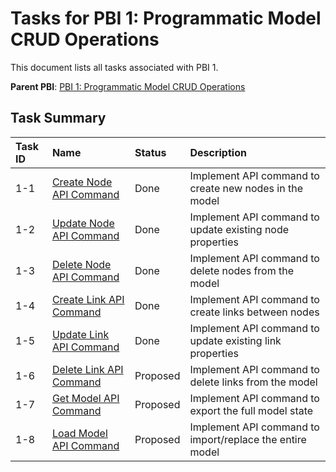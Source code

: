 # Tasks for PBI 1: Programmatic Model CRUD Operations

This document lists all tasks associated with PBI 1.

**Parent PBI**: [PBI 1: Programmatic Model CRUD Operations](./prd.md)

## Task Summary

| Task ID | Name                                     | Status   | Description                        |
| :------ | :--------------------------------------- | :------- | :--------------------------------- |
| 1-1     | [Create Node API Command](./1-1.md)     | Done | Implement API command to create new nodes in the model |
| 1-2     | [Update Node API Command](./1-2.md)     | Done | Implement API command to update existing node properties |
| 1-3     | [Delete Node API Command](./1-3.md)     | Done | Implement API command to delete nodes from the model |
| 1-4     | [Create Link API Command](./1-4.md)     | Done | Implement API command to create links between nodes |
| 1-5     | [Update Link API Command](./1-5.md)     | Done | Implement API command to update existing link properties |
| 1-6     | [Delete Link API Command](./1-6.md)     | Proposed | Implement API command to delete links from the model |
| 1-7     | [Get Model API Command](./1-7.md)       | Proposed | Implement API command to export the full model state |
| 1-8     | [Load Model API Command](./1-8.md)      | Proposed | Implement API command to import/replace the entire model | 